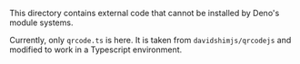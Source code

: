 This directory contains external code that cannot be installed by Deno's module systems.

Currently, only `qrcode.ts` is here. It is taken from `davidshimjs/qrcodejs` and modified to work in a Typescript environment.